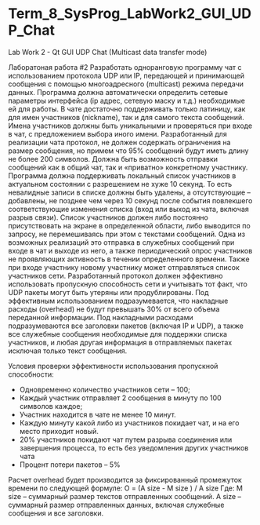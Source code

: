 # Term_8_SysProg_LabWork2_GUI_UDP_Chat
Lab Work 2 - Qt GUI UDP Chat (Multicast data transfer mode)

Лаборатоная работа #2
Разработать одноранговую программу чат с использованием протокола UDP или IP, передающей и
принимающей сообщения с помощью многоадресного (multicast) режима передачи данных. Программа
должна автоматически определить сетевые параметры интерфейса (ip адрес, сетевую маску и т.д.)
необходимые ей для работы.
В чате достаточно поддерживать только латиницу, как для имен участников (nickname), так и для
самого текста сообщений. Имена участников должны быть уникальными и проверяться при входе в чат, с
предложением выбора иного имени. Разработанный для реализации чата протокол, не должен содержать
ограничения на размер сообщения, но примем что 95% сообщений будут иметь длину не более 200
символов.
Должна быть возможность отправки сообщений как в общий чат, так и «приватно» конкретному
участнику.
Программа должна поддерживать локальный список участников в актуальном состоянии с
разрешением не хуже 10 секунд. То есть невалидные записи в списке должны быть удалены, а
отсутствующие – добавлены, не позднее чем через 10 секунд после события повлекшего соответствующие
изменения списка (вход или выход из чата, включая разрыв связи). Список участников должен либо постоянно
присутствовать на экране в определенной области, либо выводится по запросу, не перемешиваясь при этом с
текстами сообщений.
Одна из возможных реализаций это отправка в служебных сообщений при входе в чат и выходе из
него, а также периодический опрос участников не проявляющих активность в течении определенного
времени. Также при входе участнику новому участнику может отправляться список участников сети.
Разработанный протокол должен эффективно использовать пропускную способность сети и учитывать
тот факт, что UDP пакеты могут быть утеряны или продублированы. Под эффективным использованием
подразумевается, что накладные расходы (overhead) не будут превышать 30% от всего объема переданной
информации. Под накладными расходами подразумеваются все заголовки пакетов (включая IP и UDP), а
также все служебные сообщения необходимые для поддержки списка участников, и любая другая
информация в отправляемых пакетах исключая только текст сообщения.

Условия проверки эффективности использования пропускной способности:

  - Одновременно количество участников сети – 100;
  - Каждый участник отправляет 2 сообщения в минуту по 100 символов каждое;
  - Участник находится в чате не менее 10 минут.
  - Каждую минуту какой либо из участников покидает чат, и на его место приходит новый.
  - 20% участников покидают чат путем разрыва соединения или завершения процесса, то есть без
    уведомления других участников чата
  - Процент потери пакетов – 5%
  
Расчет overhead будет производится за фиксированный промежуток времени по следующей формуле:
        O = (A size - M size ) / A size
Где:
M size – суммарный размер текстов отправленных сообщений.
A size – суммарный размер отправленных данных, включая служебные сообщения и все заголовки.
